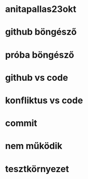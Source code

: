 # anitapallas23okt
# github böngésző
# próba böngésző
# github vs code
# konfliktus vs code
# commit
# nem működik
# tesztkörnyezet
